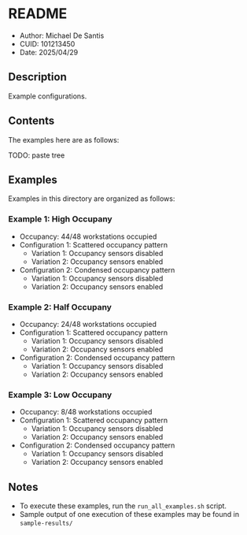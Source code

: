 # README
* Author: Michael De Santis
* CUID: 101213450
* Date: 2025/04/29

## Description
Example configurations. 

## Contents
The examples here are as follows:

TODO: paste tree

## Examples
Examples in this directory are organized as follows:

### Example 1: High Occupany 
* Occupancy: 44/48 workstations occupied
* Configuration 1: Scattered occupancy pattern
    * Variation 1: Occupancy sensors disabled
    * Variation 2: Occupancy sensors enabled
* Configuration 2: Condensed occupancy pattern 
    * Variation 1: Occupancy sensors disabled
    * Variation 2: Occupancy sensors enabled
    
### Example 2: Half Occupany 
* Occupancy: 24/48 workstations occupied
* Configuration 1: Scattered occupancy pattern
    * Variation 1: Occupancy sensors disabled
    * Variation 2: Occupancy sensors enabled
* Configuration 2: Condensed occupancy pattern 
    * Variation 1: Occupancy sensors disabled
    * Variation 2: Occupancy sensors enabled
    
### Example 3: Low Occupany 
* Occupancy: 8/48 workstations occupied
* Configuration 1: Scattered occupancy pattern
    * Variation 1: Occupancy sensors disabled
    * Variation 2: Occupancy sensors enabled
* Configuration 2: Condensed occupancy pattern 
    * Variation 1: Occupancy sensors disabled
    * Variation 2: Occupancy sensors enabled
    


## Notes
* To execute these examples, run the `run_all_examples.sh` script.
* Sample output of one execution of these examples may be found in `sample-results/`
